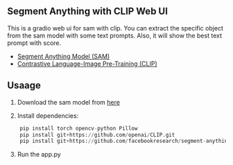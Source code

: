 ## Segment Anything with CLIP Web UI

This is a gradio web ui for sam with clip. You can extract the specific object from the sam model with some text prompts. Also, it will show the best text prompt with score.
- [Segment Anything Model (SAM)](https://github.com/facebookresearch/segment-anything)
- [Contrastive Language-Image Pre-Training (CLIP)](https://github.com/openai/CLIP)


## Usaage 

1. Download the sam model from [here](https://github.com/facebookresearch/segment-anything#model-checkpoints)

2. Install dependencies:
```python
    pip install torch opencv-python Pillow
    pip install git+https://github.com/openai/CLIP.git
    pip install git+https://github.com/facebookresearch/segment-anything.git
```
3. Run the app.py
